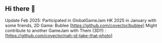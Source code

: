 ## Hi there 👋

Update Feb 2025:
Participated in GlobalGameJam HK 2025 in January with some friends, 2D Game: Bublee [https://github.com/covector/bublee]
Might contribute to another GameJam with Them (3D!!) : [https://github.com/covector/nah-id-take-that-photo]


<!--
**Elejunphant/Elejunphant** is a ✨ _special_ ✨ repository because its `README.md` (this file) appears on your GitHub profile.

Here are some ideas to get you started:

- 🔭 I’m currently working on ...
- 🌱 I’m currently learning ...
- 👯 I’m looking to collaborate on ...
- 🤔 I’m looking for help with ...
- 💬 Ask me about ...
- 📫 How to reach me: ...
- 😄 Pronouns: ...
- ⚡ Fun fact: ...
-->

<!-- I'm [Your Name], a [Your Profession/Role] from [Your Location]. I love [mention your interests or hobbies].
## 🔭 Current Projects
- Project 1: Brief description of what this project is about.
- Project 2: Brief description of what this project is about.
## 🌱 Learning
I'm currently learning:
- [Technology or Skill 1]
- [Technology or Skill 2]
## 📫 How to Reach Me
- Email: [your-email@example.com]
- LinkedIn: Your LinkedIn Profile
- Twitter: @your-twitter-handle
## ⚡ Fun Fact
Share a fun fact about yourself!
## 📈 GitHub Stats
!Your GitHub stats
## 🏆 GitHub Trophies
!GitHub Trophies --!>
